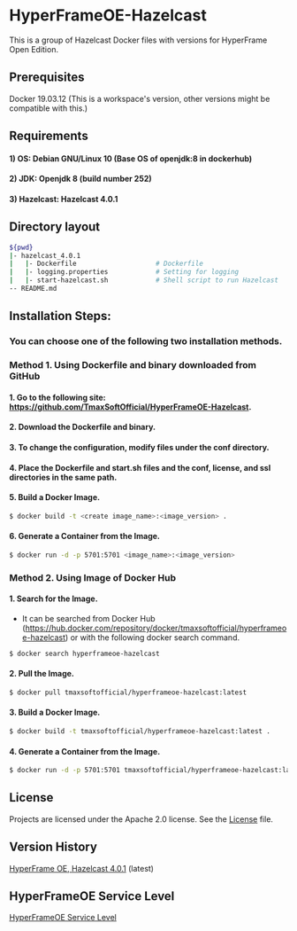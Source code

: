 # HyperFrameOE-Hazelcast

This is a group of Hazelcast Docker files with versions for HyperFrame Open Edition.

## Prerequisites

Docker 19.03.12 (This is a workspace's version, other versions might be compatible with this.)

## Requirements

#### 1) OS: Debian GNU/Linux 10 (Base OS of openjdk:8 in dockerhub)
#### 2) JDK: Openjdk 8 (build number 252)
#### 3) Hazelcast: Hazelcast 4.0.1

## Directory layout

```bash
${pwd}
|- hazelcast_4.0.1
|   |- Dockerfile                    # Dockerfile
|   |- logging.properties            # Setting for logging
|   |- start-hazelcast.sh            # Shell script to run Hazelcast
-- README.md
```   

## Installation Steps:

### You can choose one of the following two installation methods.

### Method 1. Using Dockerfile and binary downloaded from GitHub

#### 1. Go to the following site: https://github.com/TmaxSoftOfficial/HyperFrameOE-Hazelcast.

#### 2. Download the Dockerfile and binary.

#### 3. To change the configuration, modify files under the conf directory.

#### 4. Place the Dockerfile and start.sh files and the conf, license, and ssl directories in the same path.

#### 5. Build a Docker Image.
```bash
$ docker build -t <create image_name>:<image_version> .
```

#### 6. Generate a Container from the Image.
```bash
$ docker run -d -p 5701:5701 <image_name>:<image_version>
```




### Method 2. Using Image of Docker Hub

#### 1. Search for the Image.
- It can be searched from Docker Hub (https://hub.docker.com/repository/docker/tmaxsoftofficial/hyperframeoe-hazelcast) or with the following docker search command.
```bash 
$ docker search hyperframeoe-hazelcast
```

#### 2. Pull the Image.
```bash
$ docker pull tmaxsoftofficial/hyperframeoe-hazelcast:latest
```

#### 3. Build a Docker Image.
```bash
$ docker build -t tmaxsoftofficial/hyperframeoe-hazelcast:latest .
```

#### 4. Generate a Container from the Image.
```bash
$ docker run -d -p 5701:5701 tmaxsoftofficial/hyperframeoe-hazelcast:latest
```

## License

Projects are licensed under the Apache 2.0 license. See the [License](https://github.com/TmaxSoftOfficial/HyperFrameOE-Apache/blob/master/apache_2.4/license/license.dat) file.

## Version History

[HyperFrame OE, Hazelcast 4.0.1](https://github.com/TmaxSoftOfficial/HyperFrameOE-Hazelcast/blob/master/hazelcast_4.0.1/Dockerfile "dockerfile link") (latest)

## HyperFrameOE Service Level

[HyperFrameOE Service Level](https://github.com/TmaxSoftOfficial/HyperFrameOE-About/blob/master/ServiceLevel.md)















